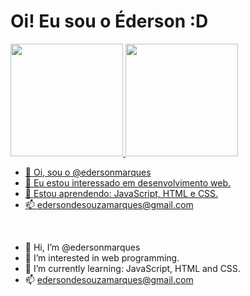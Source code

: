 <h1>Oi! Eu sou o Éderson :D</h1>

<div>
<a href="https://github.com/edersonmarques">
<img height="180em" src="https://github-readme-stats.vercel.app/api/top-langs/?username=edersonmarques&layout=compact&langs_count=7&theme=dracula"/>
<img height="180em" src="https://github-readme-stats.vercel.app/api?username=edersonmarques&show_icons=true&theme=dracula&include_all_commits=true&count_private=true"/>
</div>
 

</p>

- 👋 Oi, sou o @edersonmarques
- 👀 Eu estou interessado em desenvolvimento web.
- 🌱 Estou aprendendo: JavaScript, HTML e CSS.
- 📫 edersondesouzamarques@gmail.com

<br>

- 👋 Hi, I’m @edersonmarques
- 👀 I’m interested in web programming.
- 🌱 I’m currently learning: JavaScript, HTML and CSS.
- 📫 edersondesouzamarques@gmail.com
